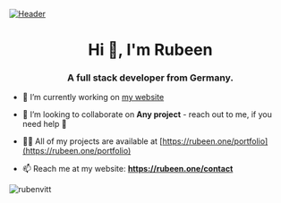 [![Header](https://res.rubeen.dev/rubeen.png)](https://rubeen.one)

<h1 align="center">Hi 👋, I'm Rubeen</h1>
<h3 align="center">A full stack developer from Germany.</h3>

- 🔭 I’m currently working on [my website](https://github.com/rubenvitt/personal-website)

- 👯 I’m looking to collaborate on **Any project** - reach out to me, if you need help 🚀

- 👨‍💻 All of my projects are available at [https://rubeen.one/portfolio](https://rubeen.one/portfolio)

- 📫 Reach me at my website: **https://rubeen.one/contact**

<img align="center" src="https://github-readme-stats.vercel.app/api?username=rubenvitt&show_icons=true" alt="rubenvitt" />

<!--
**rubenvitt/rubenvitt** is a ✨ _special_ ✨ repository because its `README.md` (this file) appears on your GitHub profile.

Here are some ideas to get you started:

- 🔭 I’m currently working on ...
- 🌱 I’m currently learning ...
- 👯 I’m looking to collaborate on ...
- 🤔 I’m looking for help with ...
- 💬 Ask me about ...
- 📫 How to reach me: ...
- 😄 Pronouns: ...
- ⚡ Fun fact: ...
-->
